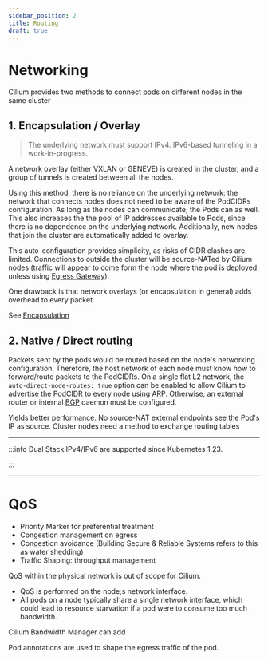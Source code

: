 ```yaml
---
sidebar_position: 2
title: Routing
draft: true
---
```


# Networking
Cilium provides two methods to connect pods on different nodes in the same cluster

## 1. Encapsulation / Overlay
> The underlying network must support IPv4. IPv6-based tunneling in a work-in-progress.

A network overlay (either VXLAN or GENEVE) is created in the cluster, and a group of tunnels is created between all the nodes.

Using this method, there is no reliance on the underlying network: the network that connects nodes does not need to be aware of the PodCIDRs configuration.
As long as the nodes can communicate, the Pods can as well.
This also increases the the pool of IP addresses available to Pods, since there is no dependence on the underlying network.
Additionally, new nodes that join the cluster are automatically added to overlay.


This auto-configuration provides simplicity, as risks of CIDR clashes are limited.
Connections to outside the cluster will be source-NATed by Cilium nodes (traffic will appear to come form the node where the pod is deployed, unless using [Egress Gateway](./networkPolicies.md#egress-gateway)).

One drawback is that network overlays (or encapsulation in general) adds overhead to every packet.

See [Encapsulation](./encapsulation.md)

## 2. Native / Direct routing
Packets sent by the pods would be routed based on the node's networking configuration.
Therefore, the host network of each node must know how to forward/route packets to the PodCIDRs.
On a single flat L2 network, the `auto-direct-node-routes: true` option can be enabled to allow Cilium to advertise the PodCIDR to every node using ARP.
Otherwise, an external router or internal [BGP](./gatewayAPI.md#border-gateway-protocol-bgp) daemon must be configured.




Yields better performance.
No source-NAT
external endpoints see the Pod's IP as source.
Cluster nodes need a method to exchange routing tables




---

:::info
Dual Stack IPv4/IPv6 are supported since Kubernetes 1.23.

:::

---

# QoS
- Priority Marker for preferential treatment
- Congestion management on egress
- Congestion avoidance (Building Secure & Reliable Systems refers to this as water shedding)
- Traffic Shaping: throughput management

QoS within the physical network is out of scope for Cilium.


- QoS is performed on the node;s network interface.
- All pods on a node typically share a single network interface, which could lead to resource starvation if a pod were to consume too much bandwidth.

Cilium Bandwidth Manager can add

Pod annotations are used to shape the egress traffic of the pod.